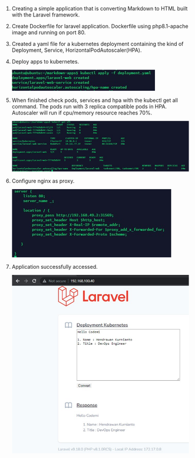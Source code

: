 
1. Creating a simple application that is converting Markdown to HTML built with the Laravel framework.
2. Create Dockerfile for laravel application. Dockerfile using php8.1-apache image and running on port 80.
3. Created a yaml file for a kubernetes deployment containing the kind of Deployment, Service, HorizontalPodAutoscaler(HPA).
4. Deploy apps to kubernetes.

   ![image](image/Screenshot_1.jpg)
   
5. When finished check pods, services and hpa with the kubectl get all command. The pods run with 3 replica compatible pods in HPA. Autoscaler will run if cpu/memory resource reaches 70%.

   ![image](image/Screenshot_3.jpg)

6. Configure nginx as proxy.

   ![image](image/Screenshot_4.jpg)
   
7. Application successfully accessed.

   ![image](image/Screenshot_2.jpg)
